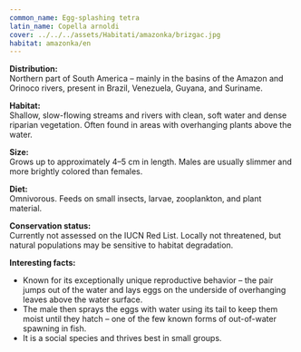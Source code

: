 ```yaml
---
common_name: Egg-splashing tetra
latin_name: Copella arnoldi
cover: ../../../assets/Habitati/amazonka/brizgac.jpg
habitat: amazonka/en
--- 
```

**Distribution:**  
Northern part of South America – mainly in the basins of the Amazon and Orinoco rivers, present in Brazil, Venezuela, Guyana, and Suriname.

**Habitat:**  
Shallow, slow-flowing streams and rivers with clean, soft water and dense riparian vegetation. Often found in areas with overhanging plants above the water.

**Size:**  
Grows up to approximately 4–5 cm in length. Males are usually slimmer and more brightly colored than females.

**Diet:**  
Omnivorous. Feeds on small insects, larvae, zooplankton, and plant material.

**Conservation status:**  
Currently not assessed on the IUCN Red List. Locally not threatened, but natural populations may be sensitive to habitat degradation.

**Interesting facts:**  
- Known for its exceptionally unique reproductive behavior – the pair jumps out of the water and lays eggs on the underside of overhanging leaves above the water surface.  
- The male then sprays the eggs with water using its tail to keep them moist until they hatch – one of the few known forms of out-of-water spawning in fish.  
- It is a social species and thrives best in small groups.  
